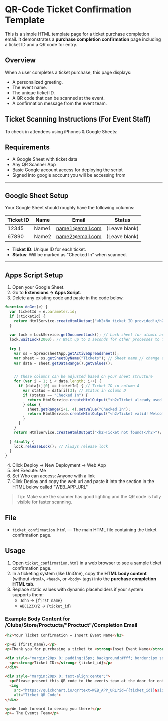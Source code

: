 # QR-Code Ticket Confirmation Template

This is a simple HTML template page for a ticket purchase completion email. It demonstrates a **purchase completion confirmation** page including a ticket ID and a QR code for entry.

## Overview

When a user completes a ticket purchase, this page displays:

- A personalized greeting.
- The event name.
- The unique ticket ID.
- A QR code that can be scanned at the event.
- A confirmation message from the event team.

## Ticket Scanning Instructions (For Event Staff)

To check in attendees using iPhones & Google Sheets:

## Requirements

- A Google Sheet with ticket data
- Any QR Scanner App
- Basic Google account access for deploying the script
- Signed into google account you will be accessing from

---

## Google Sheet Setup

Your Google Sheet should roughly have the following columns:

| Ticket ID | Name     | Email            | Status       |
|-----------|----------|------------------|--------------|
| 12345     | Name1    | name1@email.com  | (Leave blank) |
| 67890     | Name2    | name2@email.com  | (Leave blank) |

- **Ticket ID**: Unique ID for each ticket.
- **Status**: Will be marked as "Checked In" when scanned.

---

## Apps Script Setup

1. Open your Google Sheet.
2. Go to **Extensions → Apps Script**.
3. Delete any existing code and paste in the code below.

```javascript
function doGet(e) {
  var ticketId = e.parameter.id;
  if (!ticketId) {
    return HtmlService.createHtmlOutput("<h2>No ticket ID provided!</h2>");
  }
  
  var lock = LockService.getDocumentLock(); // Lock sheet for atomic access
  lock.waitLock(2000); // Wait up to 2 seconds for other processes to finish
  
  try {
    var ss = SpreadsheetApp.getActiveSpreadsheet();
    var sheet = ss.getSheetByName("Tickets"); // Sheet name // change as needed
    var data = sheet.getDataRange().getValues();


    // these columns can be adjusted based on your sheet structure
    for (var i = 1; i < data.length; i++) {
      if (data[i][0] == ticketId) { // Ticket ID in column A
        var status = data[i][3]; // Status in column D
        if (status == "Checked In") {
          return HtmlService.createHtmlOutput("<h2>Ticket already used!</h2>");
        } else {
          sheet.getRange(i+1, 4).setValue("Checked In");
          return HtmlService.createHtmlOutput("<h2>Ticket valid! Welcome, " + data[i][1] + "</h2>");
        }
      }
    }
    return HtmlService.createHtmlOutput("<h2>Ticket not found!</h2>");
    
  } finally {
    lock.releaseLock(); // Always release lock
  }
}
```
4. Click Deploy -> New Deployment -> Web App
5. Set Execute: Me
6. Set Who can access: Anyone with a link
7. Click Deploy and copy the web url and paste it into the section in the HTML below called "WEB_APP_URL"

> Tip: Make sure the scanner has good lighting and the QR code is fully visible for faster scanning.

## File

- `ticket_confirmation.html` — The main HTML file containing the ticket confirmation page.

## Usage

1. Open `ticket_confirmation.html` in a web browser to see a sample ticket confirmation page.
2. In a ticketing system (like UniOne), copy the **HTML body content** (without `<html>`, `<head>`, or `<body>` tags) into the **purchase completion HTML tab**.
3. Replace static values with dynamic placeholders if your system supports them:
   - `John` → `{first_name}`
   - `ABC123XYZ` → `{ticket_id}`

### Example Body Content for /Clubs/Store/Proctucts/"Proctuct"/Completion Email

```html
<h2>Your Ticket Confirmation – Insert Event Name</h2>

<p>Hi {first_name},</p>
<p>Thank you for purchasing a ticket to <strong>Inset Event Name</strong>!</p>

<div style="margin:20px 0; padding:15px; background:#fff; border:1px solid #ccc; border-radius:8px;">
  <p><strong>Ticket ID:</strong> {ticket_id}</p>
</div>

<div style="margin:20px 0; text-align:center;">
  <p>Please present this QR code to the events team at the door for entry:</p>
  <img 
    src="https://quickchart.io/qr?text=WEB_APP_URL?id={{ticket_id}}&size=200"
    alt="Ticket QR Code">
</div>

<p>We look forward to seeing you there!</p>
<p>– The Events Team</p>
